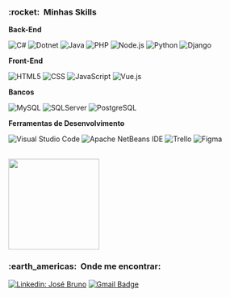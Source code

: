 <h3> :rocket: &nbsp;Minhas Skills </h3>

**Back-End**

  ![C#](https://img.shields.io/badge/-CSharp-333333?style=flat&logo=C%2B%2B&logoColor=csharp)
  ![Dotnet](https://img.shields.io/badge/-.Net-333333?style=flat&logo=dotnet)
  ![Java](https://img.shields.io/badge/-Java-333333?style=flat&logo=Java&logoColor=007396)
  ![PHP](https://img.shields.io/badge/-PHP-333333?style=flat&logo=php)
  ![Node.js](https://img.shields.io/badge/-Node-333333?style=flat&logo=node.js)
  ![Python](https://img.shields.io/badge/-Python-333333?style=flat&logo=python)
  ![Django](https://img.shields.io/badge/-Django-333333?style=flat&logo=django)
  

**Front-End**

  ![HTML5](https://img.shields.io/badge/-HTML5-333333?style=flat&logo=HTML5)
  ![CSS](https://img.shields.io/badge/-CSS-333333?style=flat&logo=CSS3&logoColor=1572B6)
  ![JavaScript](https://img.shields.io/badge/-JavaScript-333333?style=flat&logo=javascript)
  ![Vue.js](https://img.shields.io/badge/-Vue.js-333333?style=flat&logo=vue.js)

**Bancos**

  ![MySQL](https://img.shields.io/badge/-MySQL-333333?style=flat&logo=mysql)
  ![SQLServer](https://img.shields.io/badge/-SQLServer-333333?style=flat&logo=microsoftsqlserver)
  ![PostgreSQL](https://img.shields.io/badge/-PostgreSQL-333333?style=flat&logo=postgresql)

<!-- **DevOps**

  ![Git](https://img.shields.io/badge/-Git-333333?style=flat&logo=git)
  ![GitHub](https://img.shields.io/badge/-GitHub-333333?style=flat&logo=github)
  ![Bitbucket](https://img.shields.io/badge/-Bitbucket-333333?style=flat&logo=bitbucket)
  ![Docker](https://img.shields.io/badge/-Docker-333333?style=flat&logo=docker)
  ![Travis](https://img.shields.io/badge/-Travis-333333?style=flat&logo=travis)
<!--  -->
**Ferramentas de Desenvolvimento**

  ![Visual Studio Code](https://img.shields.io/badge/-Visual%20Studio%20Code-333333?style=flat&logo=visual-studio-code&logoColor=007ACC)
  ![Apache NetBeans IDE](https://img.shields.io/badge/-Apache%20NetBeans%20IDE-333333?style=flat&logo=apachenetbeanside)
  ![Trello](https://img.shields.io/badge/-Trello-333333?style=flat&logo=trello&logoColor=007ACC)
  ![Figma](https://img.shields.io/badge/-Figma-333333?style=flat&logo=figma&logoColor=007ACC)
  
<br/>

<a href="https://github.com/js-bruno">
  <img height="180em" src="https://github-readme-stats.vercel.app/api?username=js-bruno&theme=vue-dark&show_icons=true" />
</a>

<br/>

<h3> :earth_americas: &nbsp;Onde me encontrar: </h3> 

[![Linkedin: José Bruno](https://img.shields.io/badge/-José%20Bruno-blue?style=flat-square&logo=Linkedin&logoColor=white&link=https://www.linkedin.com/in/jos%C3%A9-bruno-b89255204/)](https://www.linkedin.com/in/jos%C3%A9-bruno-b89255204/)
[![Gmail Badge](https://img.shields.io/badge/-brunocebrsilva@email.com-006bed?style=flat-square&logo=Gmail&logoColor=white&link=mailto:brunocebrsilva@gmail.com)](mailto:brunocebrsilva@gmail.com)
<!-- [![GitHub SEU NOME]( https://img.shields.io/github/followers/VanessaSwerts?label=follow&style=social)](LINK-DO-SEU-GITHUB) -->

